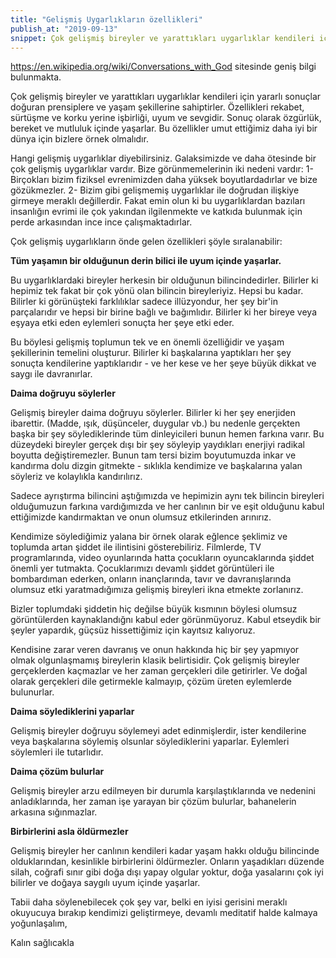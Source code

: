 ```yaml
---
title: "Gelişmiş Uygarlıkların özellikleri"
publish_at: "2019-09-13"
snippet: Çok gelişmiş bireyler ve yarattıkları uygarlıklar kendileri için yararlı sonuçlar doğuran prensiplere ve yaşam şekillerine sahiptirler.
---
```


https://en.wikipedia.org/wiki/Conversations_with_God sitesinde geniş bilgi bulunmakta.

Çok gelişmiş bireyler ve yarattıkları uygarlıklar kendileri için yararlı sonuçlar doğuran prensiplere ve yaşam şekillerine sahiptirler. Özellikleri rekabet, sürtüşme ve korku yerine işbirliği, uyum ve sevgidir. Sonuç olarak özgürlük, bereket ve mutluluk içinde yaşarlar. Bu özellikler umut ettiğimiz daha iyi bir dünya için bizlere örnek olmalıdır.

Hangi gelişmiş uygarlıklar diyebilirsiniz. Galaksimizde ve daha ötesinde bir çok gelişmiş uygarlıklar vardır. Bize görünmemelerinin iki nedeni vardır:
1- Birçokları bizim fiziksel evrenimizden daha yüksek boyutlardadırlar ve bize gözükmezler.
2- Bizim gibi gelişmemiş uygarlıklar ile doğrudan ilişkiye girmeye meraklı değillerdir. Fakat emin olun ki bu uygarlıklardan bazıları insanlığın evrimi ile çok yakından ilgilenmekte ve katkıda bulunmak için perde arkasından ince ince çalışmaktadırlar.

Çok gelişmiş uygarlıkların önde gelen özellikleri şöyle sıralanabilir:

**Tüm yaşamın bir olduğunun derin bilici ile uyum içinde yaşarlar.**

Bu uygarlıklardaki bireyler herkesin bir olduğunun bilincindedirler. Bilirler ki hepimiz tek fakat bir çok yönü olan bilincin bireyleriyiz. Hepsi bu kadar. Bilirler ki görünüşteki farklılıklar sadece illüzyondur, her şey bir'in parçalarıdır ve hepsi bir birine bağlı ve bağımlıdır. Bilirler ki her bireye veya eşyaya etki eden eylemleri sonuçta her şeye etki eder.

Bu böylesi gelişmiş toplumun tek ve en önemli özelliğidir ve yaşam şekillerinin temelini oluşturur. Bilirler ki başkalarına yaptıkları her şey sonuçta kendilerine yaptıklarıdır - ve her kese ve her şeye büyük dikkat ve saygı ile davranırlar.

**Daima doğruyu söylerler**

Gelişmiş bireyler daima doğruyu söylerler. Bilirler ki her şey enerjiden ibarettir. (Madde, ışık, düşünceler, duygular vb.) bu nedenle gerçekten başka bir şey söylediklerinde tüm dinleyicileri bunun hemen farkına varır. Bu düzeydeki bireyler gerçek dışı bir şey söyleyip yaydıkları enerjiyi radikal boyutta değiştiremezler. Bunun tam tersi bizim boyutumuzda inkar ve kandırma dolu dizgin gitmekte - sıklıkla kendimize ve başkalarına yalan söyleriz ve kolaylıkla kandırılırız.

Sadece ayrıştırma bilincini aştığımızda ve hepimizin aynı tek bilincin bireyleri olduğumuzun farkına vardığımızda ve her canlının bir ve eşit olduğunu kabul ettiğimizde kandırmaktan ve onun olumsuz etkilerinden arınırız.

Kendimize söylediğimiz yalana bir örnek olarak eğlence şeklimiz ve toplumda artan şiddet ile ilintisini gösterebiliriz. Filmlerde, TV programlarında, video oyunlarında hatta çocukların oyuncaklarında şiddet önemli yer tutmakta. Çocuklarımızı devamlı şiddet görüntüleri ile bombardıman ederken, onların inançlarında, tavır ve davranışlarında olumsuz etki yaratmadığımıza gelişmiş bireyleri ikna etmekte zorlanırız.

Bizler toplumdaki şiddetin hiç değilse büyük kısmının böylesi olumsuz görüntülerden kaynaklandığnı kabul eder görünmüyoruz. Kabul etseydik bir şeyler yapardık, güçsüz hissettiğimiz için kayıtsız kalıyoruz.

Kendisine zarar veren davranış ve onun hakkında hiç bir şey yapmıyor olmak olgunlaşmamış bireylerin klasik belirtisidir. Çok gelişmiş bireyler gerçeklerden kaçmazlar ve her zaman gerçekleri dile getirirler. Ve doğal olarak gerçekleri dile getirmekle kalmayıp, çözüm üreten eylemlerde bulunurlar.

**Daima söylediklerini yaparlar**

Gelişmiş bireyler doğruyu söylemeyi adet edinmişlerdir, ister kendilerine veya başkalarına söylemiş olsunlar söylediklerini yaparlar. Eylemleri söylemleri ile tutarlıdır.

**Daima çözüm bulurlar**

Gelişmiş bireyler arzu edilmeyen bir durumla karşılaştıklarında ve nedenini anladıklarında, her zaman işe yarayan bir çözüm bulurlar, bahanelerin arkasına sığınmazlar.

**Birbirlerini asla öldürmezler**

Gelişmiş bireyler her canlının kendileri kadar yaşam hakkı olduğu bilincinde olduklarından, kesinlikle birbirlerini öldürmezler. Onların yaşadıkları düzende silah, coğrafi sınır gibi doğa dışı yapay olgular yoktur, doğa yasalarını çok iyi bilirler ve doğaya saygılı uyum içinde yaşarlar.

Tabii daha söylenebilecek çok şey var, belki en iyisi gerisini meraklı okuyucuya bırakıp kendimizi geliştirmeye, devamlı meditatif halde kalmaya yoğunlaşalım,

Kalın sağlıcakla
